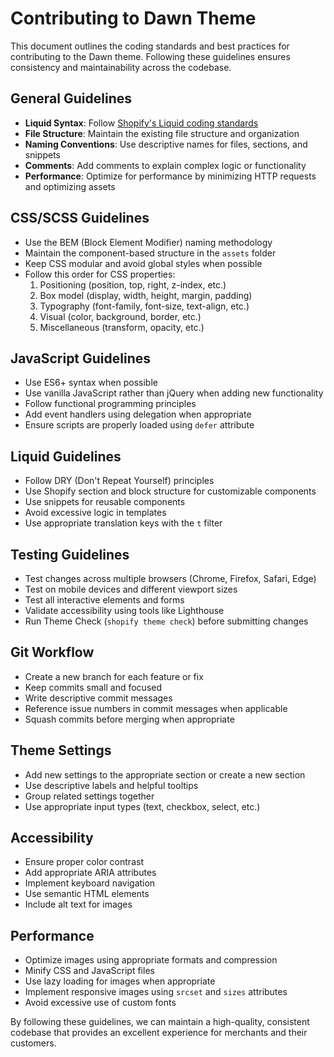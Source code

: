 # Contributing to Dawn Theme

This document outlines the coding standards and best practices for contributing to the Dawn theme. Following these guidelines ensures consistency and maintainability across the codebase.

## General Guidelines

- **Liquid Syntax**: Follow [Shopify's Liquid coding standards](https://shopify.dev/themes/tools/liquid-code-examples)
- **File Structure**: Maintain the existing file structure and organization
- **Naming Conventions**: Use descriptive names for files, sections, and snippets
- **Comments**: Add comments to explain complex logic or functionality
- **Performance**: Optimize for performance by minimizing HTTP requests and optimizing assets

## CSS/SCSS Guidelines

- Use the BEM (Block Element Modifier) naming methodology
- Maintain the component-based structure in the `assets` folder
- Keep CSS modular and avoid global styles when possible
- Follow this order for CSS properties:
  1. Positioning (position, top, right, z-index, etc.)
  2. Box model (display, width, height, margin, padding)
  3. Typography (font-family, font-size, text-align, etc.)
  4. Visual (color, background, border, etc.)
  5. Miscellaneous (transform, opacity, etc.)

## JavaScript Guidelines

- Use ES6+ syntax when possible
- Use vanilla JavaScript rather than jQuery when adding new functionality
- Follow functional programming principles
- Add event handlers using delegation when appropriate
- Ensure scripts are properly loaded using `defer` attribute

## Liquid Guidelines

- Follow DRY (Don't Repeat Yourself) principles
- Use Shopify section and block structure for customizable components
- Use snippets for reusable components
- Avoid excessive logic in templates
- Use appropriate translation keys with the `t` filter

## Testing Guidelines

- Test changes across multiple browsers (Chrome, Firefox, Safari, Edge)
- Test on mobile devices and different viewport sizes
- Test all interactive elements and forms
- Validate accessibility using tools like Lighthouse
- Run Theme Check (`shopify theme check`) before submitting changes

## Git Workflow

- Create a new branch for each feature or fix
- Keep commits small and focused
- Write descriptive commit messages
- Reference issue numbers in commit messages when applicable
- Squash commits before merging when appropriate

## Theme Settings

- Add new settings to the appropriate section or create a new section
- Use descriptive labels and helpful tooltips
- Group related settings together
- Use appropriate input types (text, checkbox, select, etc.)

## Accessibility

- Ensure proper color contrast
- Add appropriate ARIA attributes
- Implement keyboard navigation
- Use semantic HTML elements
- Include alt text for images

## Performance

- Optimize images using appropriate formats and compression
- Minify CSS and JavaScript files
- Use lazy loading for images when appropriate
- Implement responsive images using `srcset` and `sizes` attributes
- Avoid excessive use of custom fonts

By following these guidelines, we can maintain a high-quality, consistent codebase that provides an excellent experience for merchants and their customers.